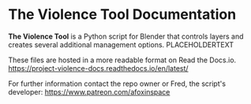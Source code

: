 The Violence Tool Documentation
===============================

**The Violence Tool** is a Python script for Blender that controls layers and creates several additional management options. PLACEHOLDERTEXT

These files are hosted in a more readable format on Read the Docs.io.
https://project-violence-docs.readthedocs.io/en/latest/

For further information contact the repo owner or Fred, the script's developer:
https://www.patreon.com/afoxinspace